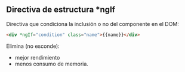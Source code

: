 ## Directiva de estructura *ngIf

Directiva que condiciona la inclusión o no del componente en el DOM:

```html
<div *ngIf="condition" class="name">{{name}}</div>
```

Elimina (no esconde):
 - mejor rendimiento
 - menos consumo de memoria.



